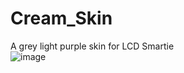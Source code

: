# Cream_Skin
A grey light purple skin for LCD Smartie\
![image](https://github.com/user-attachments/assets/739582c5-301e-4621-95b9-1dac6f3ac22a)
